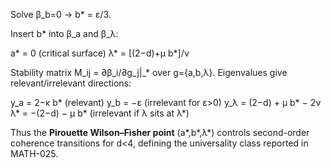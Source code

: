 Solve β_b=0 → b* = ε/3.

Insert b* into β_a and β_λ:

a* = 0  (critical surface)
λ* = [(2−d)+μ b*]/ν

Stability matrix M_ij = ∂β_i/∂g_j|_* over g={a,b,λ}. Eigenvalues give relevant/irrelevant directions:

y_a = 2−κ b*   (relevant)
y_b = −ε       (irrelevant for ε>0)
y_λ = (2−d) + μ b* − 2ν λ* = −(2−d) − μ b* (irrelevant if λ sits at λ*)

Thus the **Pirouette Wilson–Fisher point** (a*,b*,λ*) controls second-order coherence transitions for d<4, defining the universality class reported in MATH-025.